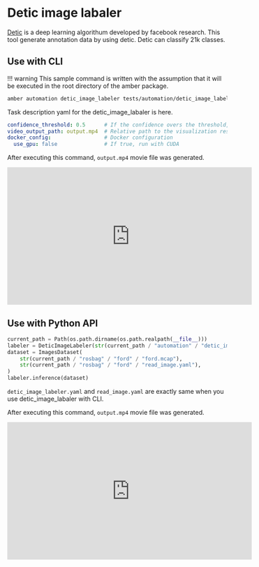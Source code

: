 # Detic image labaler

[Detic](https://github.com/facebookresearch/Detic) is a deep learning algorithum developed by facebook research.
This tool generate annotation data by using detic.
Detic can classify 21k classes.

## Use with CLI

!!! warning
    This sample command is written with the assumption that it will be executed in the root directory of the amber package.

```bash
amber automation detic_image_labeler tests/automation/detic_image_labeler.yaml tests/rosbag/ford/read_image.yaml tests/rosbag/ford/ford.mcap output.mcap
```

Task description yaml for the detic_image_labaler is here.

```yaml
confidence_threshold: 0.5      # If the confidence overs the threshold, detic determines the object are exists.
video_output_path: output.mp4  # Relative path to the visualization result.
docker_config:                 # Docker configuration
  use_gpu: false               # If true, run with CUDA
```

After executing this command, `output.mp4` movie file was generated.
<iframe width="560" height="315" src="https://www.youtube.com/embed/OPR3ZVzRXCM" title="YouTube video player" frameborder="0" allow="accelerometer; autoplay; clipboard-write; encrypted-media; gyroscope; picture-in-picture; web-share" allowfullscreen></iframe>

## Use with Python API

```python
current_path = Path(os.path.dirname(os.path.realpath(__file__)))
labeler = DeticImageLabeler(str(current_path / "automation" / "detic_image_labeler.yaml"))
dataset = ImagesDataset(
    str(current_path / "rosbag" / "ford" / "ford.mcap"),
    str(current_path / "rosbag" / "ford" / "read_image.yaml"),
)
labeler.inference(dataset)
```

`detic_image_labeler.yaml` and `read_image.yaml` are exactly same when you use detic_image_labaler with CLI.

After executing this command, `output.mp4` movie file was generated.
<iframe width="560" height="315" src="https://www.youtube.com/embed/OPR3ZVzRXCM" title="YouTube video player" frameborder="0" allow="accelerometer; autoplay; clipboard-write; encrypted-media; gyroscope; picture-in-picture; web-share" allowfullscreen></iframe>

